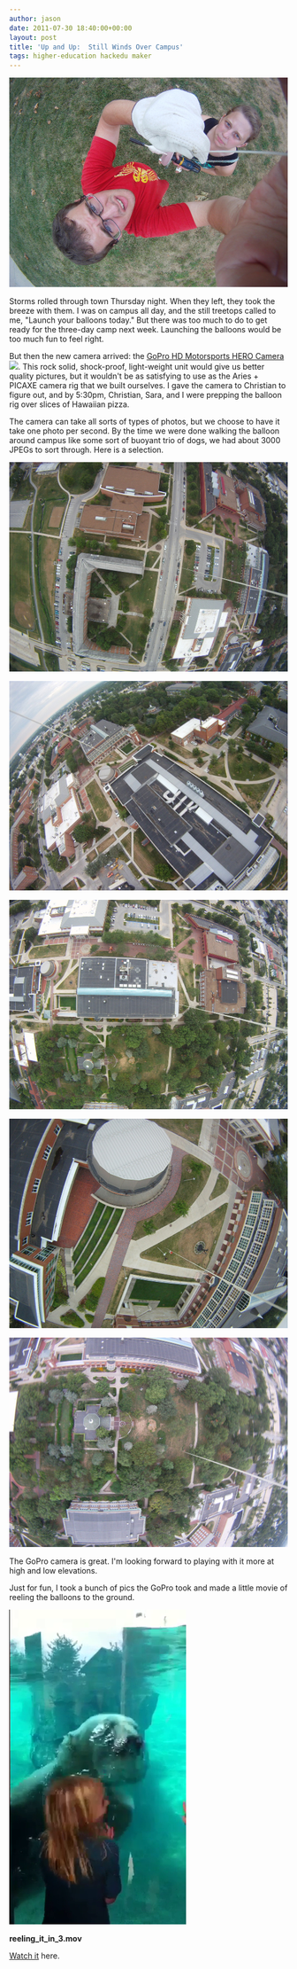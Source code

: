 ```yaml
---
author: jason
date: 2011-07-30 18:40:00+00:00
layout: post
title: 'Up and Up:  Still Winds Over Campus'
tags: higher-education hackedu maker
---
```


![Christian_and_sara_prepping](/assets/images/christian_and_sara_prepping.JPG.scaled1000.jpg)

Storms rolled through town Thursday night.  When they left, they took the breeze with them.  I was on campus all day, and the still treetops called to me, "Launch your balloons today."  But there was too much to do to get ready for the three-day camp next week.  Launching the balloons would be too much fun to feel right. 

But then the new camera arrived: the [GoPro HD Motorsports HERO Camera](http://www.amazon.com/gp/product/B002VA57XC/ref=as_li_ss_tl?ie=UTF8&tag=theback0bc-20&linkCode=as2&camp=217145&creative=399369&creativeASIN=B002VA57XC)![](http://www.assoc-amazon.com/e/ir?t=&l=as2&o=1&a=B002VA57XC&camp=217145&creative=399369).  This rock solid, shock-proof, light-weight unit would give us better quality pictures, but it wouldn't be as satisfying to use as the Aries + PICAXE camera rig that we built ourselves.  I gave the camera to Christian to figure out, and by 5:30pm, Christian, Sara, and I were prepping the balloon rig over slices of Hawaiian pizza.

The camera can take all sorts of types of photos, but we choose to have it take one photo per second.  By the time we were done walking the balloon around campus like some sort of buoyant trio of dogs, we had about 3000 JPEGs to sort through.  Here is a selection.

![Chall_and_franklin](/assets/images/chall_and_franklin.JPG.scaled1000.jpg)

![Magruder_and_north](/assets/images/magruder_and_north.jpg.scaled1000.jpg)

![Over_pickler](/assets/images/over_pickler.JPG.scaled1000.jpg)

![Planetarium](/assets/images/planetarium.JPG.scaled1000.jpg)

![Quad](/assets/images/quad.JPG.scaled1000.jpg)

The GoPro camera is great.  I'm looking forward to playing with it more at high and low elevations.

Just for fun, I took a bunch of pics the GoPro took and made a little movie of reeling the balloons to the ground.

![](/assets/images/frame_0000.png)

**reeling_it_in_3.mov**

[Watch it](/assets/media/reeling-it-in_3.mov) here.








